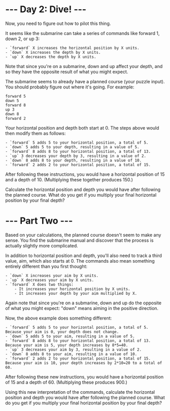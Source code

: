 # --- Day 2: Dive! ---

Now, you need to figure out how to pilot this thing.

It seems like the submarine can take a series of commands like forward 1, down 2, or up 3:

    - `forward` X increases the horizontal position by X units.
    - `down` X increases the depth by X units.
    - `up` X decreases the depth by X units.

Note that since you're on a submarine, down and up affect your depth, and so they have the opposite result of what you might expect.

The submarine seems to already have a planned course (your puzzle input). You should probably figure out where it's going. For example:

```
forward 5
down 5
forward 8
up 3
down 8
forward 2
```

Your horizontal position and depth both start at 0. The steps above would then modify them as follows:

    - `forward` 5 adds 5 to your horizontal position, a total of 5.
    - `down` 5 adds 5 to your depth, resulting in a value of 5.
    - `forward` 8 adds 8 to your horizontal position, a total of 13.
    - `up` 3 decreases your depth by 3, resulting in a value of 2.
    - `down` 8 adds 8 to your depth, resulting in a value of 10.
    - `forward` 2 adds 2 to your horizontal position, a total of 15.

After following these instructions, you would have a horizontal position of 15 and a depth of 10. (Multiplying these together produces 150.)

Calculate the horizontal position and depth you would have after following the planned course. What do you get if you multiply your final horizontal position by your final depth?

# --- Part Two ---

Based on your calculations, the planned course doesn't seem to make any sense. You find the submarine manual and discover that the process is actually slightly more complicated.

In addition to horizontal position and depth, you'll also need to track a third value, aim, which also starts at 0. The commands also mean something entirely different than you first thought:

    - `down` X increases your aim by X units.
    - `up` X decreases your aim by X units.
    - `forward` X does two things:
        - It increases your horizontal position by X units.
        - It increases your depth by your aim multiplied by X.

Again note that since you're on a submarine, down and up do the opposite of what you might expect: "down" means aiming in the positive direction.

Now, the above example does something different:

    - `forward` 5 adds 5 to your horizontal position, a total of 5. Because your aim is 0, your depth does not change.
    - `down` 5 adds 5 to your aim, resulting in a value of 5.
    - `forward` 8 adds 8 to your horizontal position, a total of 13. Because your aim is 5, your depth increases by 8*5=40.
    - `up` 3 decreases your aim by 3, resulting in a value of 2.
    - `down` 8 adds 8 to your aim, resulting in a value of 10.
    - `forward` 2 adds 2 to your horizontal position, a total of 15. Because your aim is 10, your depth increases by 2*10=20 to a total of 60.

After following these new instructions, you would have a horizontal position of 15 and a depth of 60. (Multiplying these produces 900.)

Using this new interpretation of the commands, calculate the horizontal position and depth you would have after following the planned course. What do you get if you multiply your final horizontal position by your final depth?
